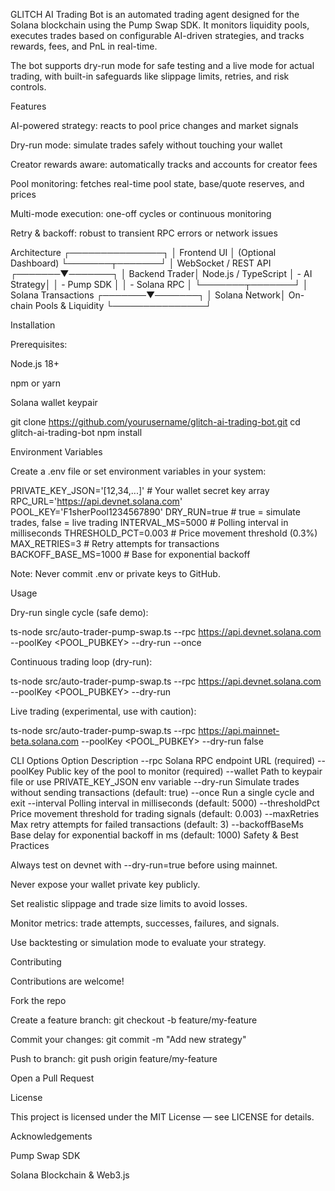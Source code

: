 GLITCH AI Trading Bot is an automated trading agent designed for the Solana blockchain using the Pump Swap SDK. It monitors liquidity pools, executes trades based on configurable AI-driven strategies, and tracks rewards, fees, and PnL in real-time.

The bot supports dry-run mode for safe testing and a live mode for actual trading, with built-in safeguards like slippage limits, retries, and risk controls.

Features

AI-powered strategy: reacts to pool price changes and market signals

Dry-run mode: simulate trades safely without touching your wallet

Creator rewards aware: automatically tracks and accounts for creator fees

Pool monitoring: fetches real-time pool state, base/quote reserves, and prices

Multi-mode execution: one-off cycles or continuous monitoring

Retry & backoff: robust to transient RPC errors or network issues

Architecture
┌───────────────┐
│   Frontend UI │  (Optional Dashboard)
└───────┬───────┘
        │ WebSocket / REST API
┌───────▼───────┐
│ Backend Trader│ Node.js / TypeScript
│  - AI Strategy│
│  - Pump SDK   │
│  - Solana RPC │
└───────┬───────┘
        │ Solana Transactions
┌───────▼───────┐
│ Solana Network│ On-chain Pools & Liquidity
└───────────────┘

Installation

Prerequisites:

Node.js 18+

npm or yarn

Solana wallet keypair

git clone https://github.com/yourusername/glitch-ai-trading-bot.git
cd glitch-ai-trading-bot
npm install

Environment Variables

Create a .env file or set environment variables in your system:

PRIVATE_KEY_JSON='[12,34,...]'       # Your wallet secret key array
RPC_URL='https://api.devnet.solana.com'
POOL_KEY='F1sherPool1234567890'
DRY_RUN=true                          # true = simulate trades, false = live trading
INTERVAL_MS=5000                      # Polling interval in milliseconds
THRESHOLD_PCT=0.003                   # Price movement threshold (0.3%)
MAX_RETRIES=3                          # Retry attempts for transactions
BACKOFF_BASE_MS=1000                   # Base for exponential backoff


Note: Never commit .env or private keys to GitHub.

Usage

Dry-run single cycle (safe demo):

ts-node src/auto-trader-pump-swap.ts --rpc https://api.devnet.solana.com --poolKey <POOL_PUBKEY> --dry-run --once


Continuous trading loop (dry-run):

ts-node src/auto-trader-pump-swap.ts --rpc https://api.devnet.solana.com --poolKey <POOL_PUBKEY> --dry-run


Live trading (experimental, use with caution):

ts-node src/auto-trader-pump-swap.ts --rpc https://api.mainnet-beta.solana.com --poolKey <POOL_PUBKEY> --dry-run false

CLI Options
Option	Description
--rpc	Solana RPC endpoint URL (required)
--poolKey	Public key of the pool to monitor (required)
--wallet	Path to keypair file or use PRIVATE_KEY_JSON env variable
--dry-run	Simulate trades without sending transactions (default: true)
--once	Run a single cycle and exit
--interval	Polling interval in milliseconds (default: 5000)
--thresholdPct	Price movement threshold for trading signals (default: 0.003)
--maxRetries	Max retry attempts for failed transactions (default: 3)
--backoffBaseMs	Base delay for exponential backoff in ms (default: 1000)
Safety & Best Practices

Always test on devnet with --dry-run=true before using mainnet.

Never expose your wallet private key publicly.

Set realistic slippage and trade size limits to avoid losses.

Monitor metrics: trade attempts, successes, failures, and signals.

Use backtesting or simulation mode to evaluate your strategy.

Contributing

Contributions are welcome!

Fork the repo

Create a feature branch: git checkout -b feature/my-feature

Commit your changes: git commit -m "Add new strategy"

Push to branch: git push origin feature/my-feature

Open a Pull Request

License

This project is licensed under the MIT License — see LICENSE
 for details.

Acknowledgements

Pump Swap SDK

Solana Blockchain & Web3.js
